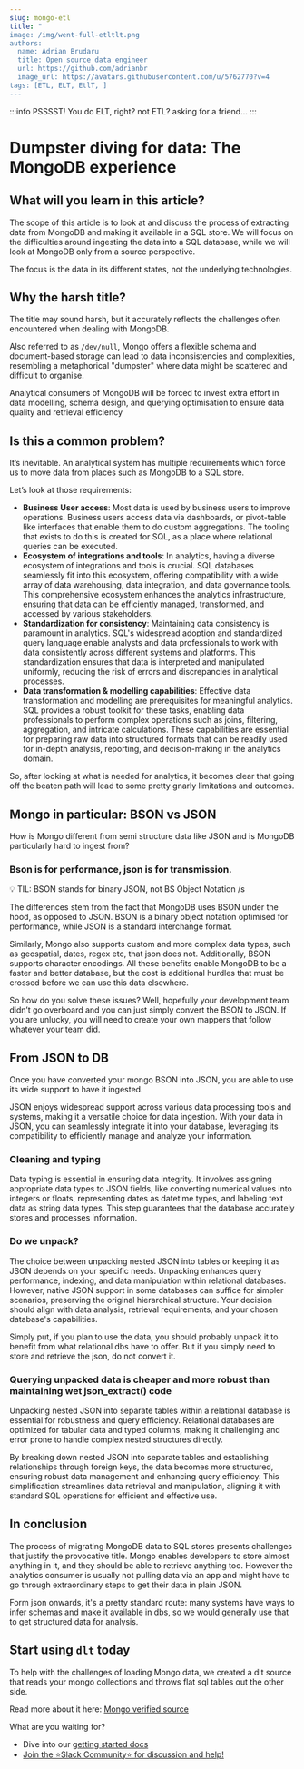 ```yaml
---
slug: mongo-etl
title: "
image: /img/went-full-etltlt.png
authors:
  name: Adrian Brudaru
  title: Open source data engineer
  url: https://github.com/adrianbr
  image_url: https://avatars.githubusercontent.com/u/5762770?v=4
tags: [ETL, ELT, EtlT, ]
---
```

:::info
PSSSST! You do ELT, right? not ETL? asking for a friend...
:::

# Dumpster diving for data: The MongoDB experience

## What will you learn in this article?

The scope of this article is to look at and discuss the process of extracting data from MongoDB and making it available in a SQL store. We will focus on the difficulties around ingesting the data into a SQL database, while we will look at MongoDB only from a source perspective.

The focus is the data in its different states, not the underlying technologies.

## Why the harsh title?

The title may sound harsh, but it accurately reflects the challenges often encountered when dealing with MongoDB.

Also referred to as `/dev/null`, Mongo offers a flexible schema and document-based storage can lead to data inconsistencies and complexities, resembling a metaphorical "dumpster" where data might be scattered and difficult to organise.

Analytical consumers of MongoDB will be forced to invest extra effort in data modelling, schema design, and querying optimisation to ensure data quality and retrieval efficiency

## Is this a common problem?

It’s inevitable. An analytical system has multiple requirements which force us to move data from places such as MongoDB to a SQL store.

Let’s look at those requirements:

- **Business User access**: Most data is used by business users to improve operations. Business users access data via dashboards, or pivot-table like interfaces that enable them to do custom aggregations. The tooling that exists to do this is created for SQL, as a place where relational queries can be executed.
- **Ecosystem of integrations and tools**: In analytics, having a diverse ecosystem of integrations and tools is crucial. SQL databases seamlessly fit into this ecosystem, offering compatibility with a wide array of data warehousing, data integration, and data governance tools. This comprehensive ecosystem enhances the analytics infrastructure, ensuring that data can be efficiently managed, transformed, and accessed by various stakeholders.
- **Standardization for consistency**: Maintaining data consistency is paramount in analytics. SQL's widespread adoption and standardized query language enable analysts and data professionals to work with data consistently across different systems and platforms. This standardization ensures that data is interpreted and manipulated uniformly, reducing the risk of errors and discrepancies in analytical processes.
- **Data transformation & modelling capabilities**: Effective data transformation and modelling are prerequisites for meaningful analytics. SQL provides a robust toolkit for these tasks, enabling data professionals to perform complex operations such as joins, filtering, aggregation, and intricate calculations. These capabilities are essential for preparing raw data into structured formats that can be readily used for in-depth analysis, reporting, and decision-making in the analytics domain.

So, after looking at what is needed for analytics, it becomes clear that going off the beaten path will lead to some pretty gnarly limitations and outcomes.

## Mongo in particular: BSON vs JSON

How is Mongo different from semi structure data like JSON and is MongoDB particularly hard to ingest from?

### Bson is for performance, json is for transmission.

<aside>
💡 TIL: BSON stands for binary JSON, not BS Object Notation /s

</aside>

The differences stem from the fact that MongoDB uses BSON under the hood, as opposed to JSON. BSON is a binary object notation optimised for performance, while JSON is a standard interchange format.

Similarly, Mongo also supports custom and more complex data types, such as geospatial, dates, regex etc, that json does not. Additionally, BSON supports character encodings. All these benefits enable MongoDB to be a faster and better database, but the cost is additional hurdles that must be crossed before we can use this data elsewhere.

So how do you solve these issues? Well, hopefully your development team didn’t go overboard and you can just simply convert the BSON to JSON. If you are unlucky, you will need to create your own mappers that follow whatever your team did.

## From JSON to DB

Once you have converted your mongo BSON into JSON, you are able to use its wide support to have it ingested.

JSON enjoys widespread support across various data processing tools and systems, making it a versatile choice for data ingestion. With your data in JSON, you can seamlessly integrate it into your database, leveraging its compatibility to efficiently manage and analyze your information.

### Cleaning and typing

Data typing is essential in ensuring data integrity. It involves assigning appropriate data types to JSON fields, like converting numerical values into integers or floats, representing dates as datetime types, and labeling text data as string data types. This step guarantees that the database accurately stores and processes information.

### Do we unpack?

The choice between unpacking nested JSON into tables or keeping it as JSON depends on your specific needs. Unpacking enhances query performance, indexing, and data manipulation within relational databases. However, native JSON support in some databases can suffice for simpler scenarios, preserving the original hierarchical structure. Your decision should align with data analysis, retrieval requirements, and your chosen database's capabilities.

Simply put, if you plan to use the data, you should probably unpack it to benefit from what relational dbs have to offer. But if you simply need to store and retrieve the json, do not convert it.

### Querying unpacked data is cheaper and more robust than maintaining wet json_extract()  code

Unpacking nested JSON into separate tables within a relational database is essential for robustness and query efficiency. Relational databases are optimized for tabular data and typed columns, making it challenging and error prone to handle complex nested structures directly.

By breaking down nested JSON into separate tables and establishing relationships through foreign keys, the data becomes more structured, ensuring robust data management and enhancing query efficiency. This simplification streamlines data retrieval and manipulation, aligning it with standard SQL operations for efficient and effective use.

## In conclusion

The process of migrating MongoDB data to SQL stores presents challenges that justify the provocative title.
Mongo enables developers to store almost anything in it, and they should be able to retrieve anything too.
However the analytics consumer is usually not pulling data via an app and might have to go through extraordinary steps to get their data in plain JSON.

Form json onwards, it's a pretty standard route: many systems have ways to infer schemas and make it available in dbs, so we would generally use that to get structured data for analysis.

## Start using `dlt` today

To help with the challenges of loading Mongo data, we created a dlt source that reads your
mongo collections and throws flat sql tables out the other side.

Read more about it here: [Mongo verified source](https://dlthub.com/docs/dlt-ecosystem/verified-sources/mongodb.md
)

What are you waiting for?
* Dive into our [getting started docs](https://dlthub.com/docs/getting-started)
* [Join the ⭐Slack Community⭐ for discussion and help!](https://join.slack.com/t/dlthub-community/shared_invite/zt-1slox199h-HAE7EQoXmstkP_bTqal65g)
